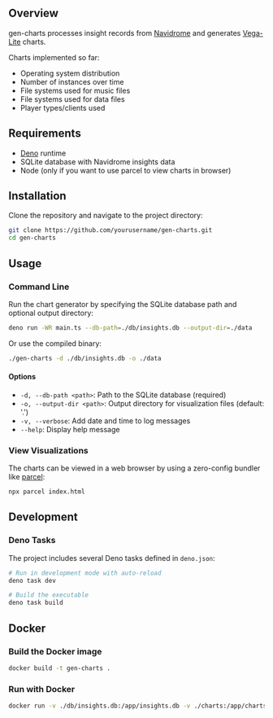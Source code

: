 ## Overview

gen-charts processes insight records from [Navidrome](https://www.navidrome.org) and generates [Vega-Lite](https://vega.github.io/vega-lite/) charts.

Charts implemented so far:

- Operating system distribution
- Number of instances over time
- File systems used for music files
- File systems used for data files
- Player types/clients used

## Requirements

- [Deno](https://deno.land/) runtime
- SQLite database with Navidrome insights data
- Node (only if you want to use parcel to view charts in browser)

## Installation

Clone the repository and navigate to the project directory:

```bash
git clone https://github.com/yourusername/gen-charts.git
cd gen-charts
```

## Usage

### Command Line

Run the chart generator by specifying the SQLite database path and optional output directory:

```bash
deno run -WR main.ts --db-path=./db/insights.db --output-dir=./data
```

Or use the compiled binary:

```bash
./gen-charts -d ./db/insights.db -o ./data
```

#### Options

- `-d, --db-path <path>`: Path to the SQLite database (required)
- `-o, --output-dir <path>`: Output directory for visualization files (default: '.')
-  `-v, --verbose`: Add date and time to log messages
- `--help`: Display help message

### View Visualizations

The charts can be viewed in a web browser by using a zero-config bundler like [parcel](https://parceljs.org/):
```bash
npx parcel index.html
```

## Development

### Deno Tasks

The project includes several Deno tasks defined in `deno.json`:

```bash
# Run in development mode with auto-reload
deno task dev

# Build the executable
deno task build
```

## Docker

### Build the Docker image

```bash
docker build -t gen-charts .
```

### Run with Docker

```bash
docker run -v ./db/insights.db:/app/insights.db -v ./charts:/app/charts gen-charts -d /app/insights.db -o /app/charts
```

